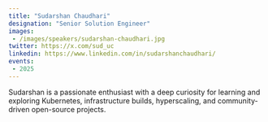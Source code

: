 ```yaml
---
title: "Sudarshan Chaudhari"
designation: "Senior Solution Engineer"
images:
 - /images/speakers/sudarshan-chaudhari.jpg
twitter: https://x.com/sud_uc
linkedin: https://www.linkedin.com/in/sudarshanchaudhari/
events:
 - 2025
---
```


Sudarshan is a passionate enthusiast with a deep curiosity for learning and exploring Kubernetes, infrastructure builds, hyperscaling, and community-driven open-source projects.
